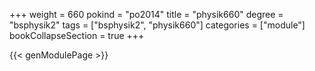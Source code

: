 +++
weight = 660
pokind = "po2014"
title = "physik660"
degree = "bsphysik2"
tags = ["bsphysik2", "physik660"]
categories = ["module"]
bookCollapseSection = true
+++

{{< genModulePage >}}
